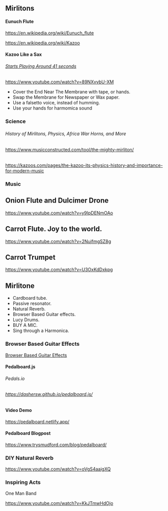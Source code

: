 ## Mirlitons

#### Eunuch Flute

https://en.wikipedia.org/wiki/Eunuch_flute

https://en.wikipedia.org/wiki/Kazoo

#### Kazoo Like a Sax

###### [Starts Playing Around 41 seconds](https://www.youtube.com/watch?v=89NXvvbU-XM)

https://www.youtube.com/watch?v=89NXvvbU-XM

- Cover the End Near The Membrane with tape, or hands. 
- Swap the Membrane for Newspaper or Wax paper. 
- Use a falsetto voice, instead of humming.
- Use your hands for harmomica sound

### Science

###### History of Mirlitons, Physics, Africa War Horns, and More

https://www.musicconstructed.com/tool/the-mighty-mirliton/

######

https://kazoos.com/pages/the-kazoo-its-physics-history-and-importance-for-modern-music

### Music

## Onion Flute and Dulcimer Drone

https://www.youtube.com/watch?v=y9IpDENmOAo

## Carrot Flute. Joy to the world.

https://www.youtube.com/watch?v=2NujfmgSZ8g

## Carrot Trumpet

https://www.youtube.com/watch?v=U3OxKdDxkpg



## Mirlitone

- Cardboard tube.
- Passive resonator.
- Natural Reverb.
- Browser Based Guitar effects.
- Lucy Drums.
- BUY A MIC. 
- Sing through a Harmonica.

### Browser Based Guitar Effects

[Browser Based Guitar Effects](https://www.google.com/search?q=browser+guitar+effects&newwindow=1&sxsrf=ALiCzsaCBqFONiPDvTm2lSA_e5N6Yuv55Q%3A1663032526538&ei=ztwfY9a8IJ2Nr7wP35i4uAU&ved=0ahUKEwjW2_n3zpD6AhWdxosBHV8MDlcQ4dUDCA4&uact=5&oq=browser+guitar+effects&gs_lcp=Cgdnd3Mtd2l6EAMyBAgjECc6BwgjELACECdKBQg8EgEySgQIQRgBSgQIRhgAUMAGWJ0gYI8haAJwAHgAgAFYiAHHAZIBATOYAQCgAQHAAQE&sclient=gws-wiz)

#### Pedalboard.js

###### Pedals.io

###### https://dashersw.github.io/pedalboard.js/

#### Video Demo

https://pedalboard.netlify.app/


#### Pedalboard Blogpost

https://www.trysmudford.com/blog/pedalboard/


### DIY Natural Reverb

https://www.youtube.com/watch?v=oVgS4aaigXQ



### Inspiring Acts

One Man Band

https://www.youtube.com/watch?v=KkJTmwHdOjo

